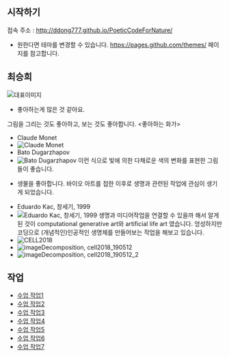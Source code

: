 ## 시작하기

접속 주소 : <http://ddong777.github.io/PoeticCodeForNature/>

 * 원한다면 테마를 변경할 수 있습니다. <https://pages.github.com/themes/> 페이지를 참고합니다.


## 최승희
   ![대표이미지](./img/titleImage.png)

  * 좋아하는게 많은 것 같아요.

  그림을 그리는 것도 좋아하고, 보는 것도 좋아합니다.
  <좋아하는 화가>
  - Claude Monet
  - ![Claude Monet](./img/monet.jpg)
  - Bato Dugarzhapov
  - ![Bato Dugarzhapov](./img/bato.jpg)
  이런 식으로 빛에 의한 다채로운 색의 변화를 표현한 그림들이 좋습니다.


  * 생물을 좋아합니다.
  바이오 아트를 접한 이후로 생명과 관련된 작업에 관심이 생기게 되었습니다.
  - Eduardo Kac, 창세기, 1999
  - ![Eduardo Kac, 창세기, 1999](./img/kac.png)
  생명과 미디어작업을 연결할 수 있을까 해서 알게된 것이 computational generative art와 artificial life art 였습니다.
  엉성하지만 코딩으로 (개념적인)인공적인 생명체를 만들어보는 작업을 해보고 있습니다.
  - ![CELL2018](./img/cell.PNG)
  - ![imageDecomposition, cell2018_190512](./img/imgDcp1.png)
  - ![imageDecomposition, cell2018_190512_2](./img/imgDcp2.png)


## 작업
 * [수업 작업1](./10print_test_0313_2)
 * [수업 작업2](./noise_test0325_2)
 * [수업 작업3](./worm0415)
 * [수업 작업4](./spread0415)
 * [수업 작업5](./tentacleGenerator0415)
 * [수업 작업6](./tentacleGenerator0417)
 * [수업 작업7](./plant0512)

